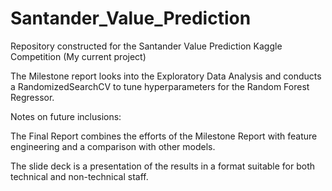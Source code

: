 # Santander_Value_Prediction
Repository constructed for the Santander Value Prediction Kaggle Competition (My current project)

The Milestone report looks into the Exploratory Data Analysis and conducts a RandomizedSearchCV to tune hyperparameters for the Random Forest Regressor. 

Notes on future inclusions:

The Final Report combines the efforts of the Milestone Report with feature engineering and a comparison with other models.

The slide deck is a presentation of the results in a format suitable for both technical and non-technical staff.

